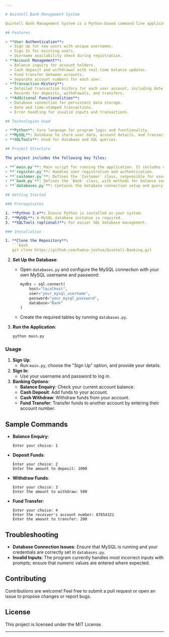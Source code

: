```yaml
---

# Quintell Bank Management System

Quintell Bank Management System is a Python-based command-line application designed to manage bank accounts efficiently. The system allows users to sign in, sign up, manage their accounts, perform transactions, and check account details. Built with Object-Oriented Programming principles, it provides robust functionality for user management, transactions, and account balance inquiries, along with separate accounts for each user.

## Features

- **User Authentication**: 
  - Sign Up for new users with unique usernames.
  - Sign In for existing users.
  - Username availability check during registration.
- **Account Management**:
  - Balance inquiry for account holders.
  - Cash deposit and withdrawal with real-time balance updates.
  - Fund transfer between accounts.
  - Separate account numbers for each user.
- **Transaction History**:
  - Detailed transaction history for each user account, including date, amount, and transaction type (Credit/Debit).
  - Records for deposits, withdrawals, and transfers.
- **Additional Functionalities**:
  - Database connection for persistent data storage.
  - Date and time-stamped transactions.
  - Error handling for invalid inputs and transactions.

## Technologies Used

- **Python**: Core language for program logic and functionality.
- **MySQL**: Database to store user data, account details, and transaction history.
- **SQLTools**: Used for database and SQL queries.

## Project Structure

The project includes the following key files:

- **`main.py`**: Main script for running the application. It includes options for sign-up, sign-in, and accessing bank facilities.
- **`register.py`**: Handles user registration and authentication.
- **`customer.py`**: Defines the `Customer` class, responsible for user account creation and data storage.
- **`bank.py`**: Defines the `Bank` class, with methods for balance inquiry, deposit, withdrawal, and fund transfer.
- **`databases.py`**: Contains the database connection setup and query execution functions.

## Getting Started

### Prerequisites

1. **Python 3.x**: Ensure Python is installed on your system.
2. **MySQL**: A MySQL database instance is required.
3. **SQLTools (optional)**: For easier SQL database management.

### Installation

1. **Clone the Repository**:
   ```bash
   git clone https://github.com/hamsa-joshua/Quintell-Banking.git 
   ```

2. **Set Up the Database**:
   - Open `databases.py` and configure the MySQL connection with your own MySQL username and password:
     ```python
     mydbs = sql.connect(
         host="localhost",
         user="your_mysql_username",
         password="your_mysql_password",
         database="Bank"
     )
     ```
   - Create the required tables by running `databases.py`.

3. **Run the Application**:
   ```bash
   python main.py
   ```

### Usage

1. **Sign Up**: 
   - Run `main.py`, choose the "Sign Up" option, and provide your details.
2. **Sign In**: 
   - Use your username and password to log in.
3. **Banking Options**:
   - **Balance Enquiry**: Check your current account balance.
   - **Cash Deposit**: Add funds to your account.
   - **Cash Withdraw**: Withdraw funds from your account.
   - **Fund Transfer**: Transfer funds to another account by entering their account number.

## Sample Commands

- **Balance Enquiry**:
  ```
  Enter your choice: 1
  ```

- **Deposit Funds**:
  ```
  Enter your choice: 2
  Enter the amount to deposit: 1000
  ```

- **Withdraw Funds**:
  ```
  Enter your choice: 3
  Enter the amount to withdraw: 500
  ```

- **Fund Transfer**:
  ```
  Enter your choice: 4
  Enter the receiver's account number: 87654321
  Enter the amount to transfer: 200
  ```
  
## Troubleshooting

- **Database Connection Issues**: Ensure that MySQL is running and your credentials are correctly set in `databases.py`.
- **Invalid Inputs**: The program currently handles most incorrect inputs with prompts; ensure that numeric values are entered where expected.

## Contributing

Contributions are welcome! Feel free to submit a pull request or open an issue to propose changes or report bugs.

## License

This project is licensed under the MIT License.

---
```

